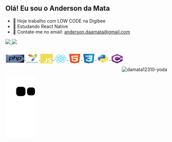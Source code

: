 ## Olá! Eu sou o Anderson da Mata

- 🔭 Hoje trabalho com LOW CODE na Digibee 
- 🌱 Estudando React Native
- 👯 Contate-me no email: anderson.daamata@gmail.com 

<div>
  <a href="https://github.com/damata12310">
  <img height="180em" src="https://github-readme-stats.vercel.app/api?username=damata12310&show_icons=true&theme=dark&include_all_commits=true&count_private=true"/>
  <img height="180em" src="https://github-readme-stats.vercel.app/api/top-langs/?username=damata12310&layout=compact&langs_count=7&theme=dark"/>
</div>
<div style="display: inline_block"><br>
  <img align="center" alt="damata12310-Js" height="50" width="60" src="https://raw.githubusercontent.com/devicons/devicon/master/icons/php/php-original.svg">
  <img align="center" alt="damata12310-Js" height="30" width="40" src="https://raw.githubusercontent.com/devicons/devicon/master/icons/yii/yii-original-wordmark.svg">
  <img align="center" alt="damata12310-Js" height="30" width="40" src="https://raw.githubusercontent.com/devicons/devicon/master/icons/javascript/javascript-plain.svg">
  <!--<img align="center" alt="Rafa-Ts" height="30" width="40" src="https://raw.githubusercontent.com/devicons/devicon/master/icons/typescript/typescript-plain.svg"> -->
  <img align="center" alt="damata12310-React" height="30" width="40" src="https://raw.githubusercontent.com/devicons/devicon/master/icons/react/react-original.svg">
  <img align="center" alt="damata12310-HTML" height="30" width="40" src="https://raw.githubusercontent.com/devicons/devicon/master/icons/html5/html5-original.svg">
  <img align="center" alt="damata12310-CSS" height="30" width="40" src="https://raw.githubusercontent.com/devicons/devicon/master/icons/css3/css3-original.svg">
  <img align="center" alt="damata12310-Python" height="30" width="40" src="https://raw.githubusercontent.com/devicons/devicon/master/icons/python/python-original.svg">
  <img align="center" alt="damata12310-Csharp" height="30" width="40" src="https://raw.githubusercontent.com/devicons/devicon/master/icons/csharp/csharp-original.svg">
  <!--<img align="right" alt="damata12310-yoda" src="https://cdn.discordapp.com/attachments/795358919417397249/825430589581688872/hi.gif"> -->
  <img align="right" alt="damata12310-yoda" src="https://media.giphy.com/media/3lvqNXheb679S/giphy.gif">
</div>
  
  ##
 
<div> 
 <!-- <a href="https://www.youtube.com/channel/UC_-uuuZbY0AAt9CViNzvc-Q" target="_blank"><img src="https://img.shields.io/badge/YouTube-FF0000?style=for-the-badge&logo=youtube&logoColor=white" target="_blank"></a>
  <a href="https://instagram.com/rafaballerini" target="_blank"><img src="https://img.shields.io/badge/-Instagram-%23E4405F?style=for-the-badge&logo=instagram&logoColor=white" target="_blank"></a>
 	<a href="https://www.twitch.tv/rafaballerinii" target="_blank"><img src="https://img.shields.io/badge/Twitch-9146FF?style=for-the-badge&logo=twitch&logoColor=white" target="_blank"></a>
 <a href="https://discord.gg/G9GPg5SA75" target="_blank"><img src="https://img.shields.io/badge/Discord-7289DA?style=for-the-badge&logo=discord&logoColor=white" target="_blank"></a> 
  <a href = "mailto:contato@rafaballerini.tech"><img src="https://img.shields.io/badge/-Gmail-%23333?style=for-the-badge&logo=gmail&logoColor=white" target="_blank"></a>
  <a href="https://www.linkedin.com/in/rafaella-ballerini-45875016a" target="_blank"><img src="https://img.shields.io/badge/-LinkedIn-%230077B5?style=for-the-badge&logo=linkedin&logoColor=white" target="_blank"></a> -->
 
  ![Snake animation](https://github.com/rafaballerini/rafaballerini/blob/output/github-contribution-grid-snake.svg)
 
</div>
